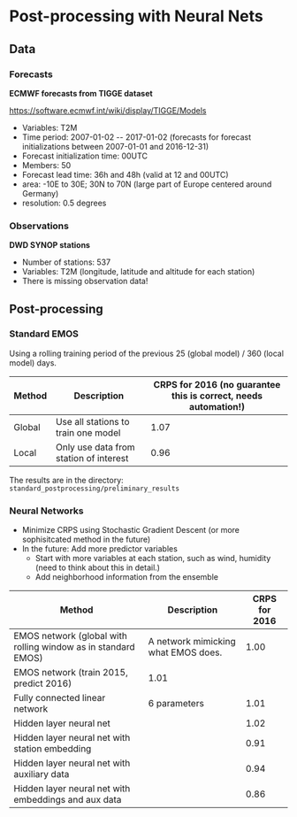 # Post-processing with Neural Nets

## Data

### Forecasts

**ECMWF forecasts from TIGGE dataset**

https://software.ecmwf.int/wiki/display/TIGGE/Models

- Variables: T2M
- Time period: 2007-01-02 -- 2017-01-02 (forecasts for forecast initializations between 2007-01-01 and 2016-12-31)
- Forecast initialization time: 00UTC
- Members: 50
- Forecast lead time: 36h and 48h (valid at 12 and 00UTC)
- area: -10E to 30E; 30N to 70N (large part of Europe centered around Germany)
- resolution: 0.5 degrees

### Observations

**DWD SYNOP stations**

- Number of stations: 537
- Variables: T2M (longitude, latitude and altitude for each station)
- There is missing observation data!

## Post-processing

### Standard EMOS

Using a rolling training period of the previous 25 (global model) / 360 (local model) days.

| Method | Description | CRPS for 2016 (no guarantee this is correct, needs automation!) |
| ------ | ----------- | -------------- |
| Global | Use all stations to train one model | 1.07 |
| Local  | Only use data from station of interest | 0.96 |

The results are in the directory: `standard_postprocessing/preliminary_results`


### Neural Networks

- Minimize CRPS using Stochastic Gradient Descent (or more sophisitcated method in the future)
- In the future: Add more predictor variables
	- Start with more variables at each station, such as wind, humidity (need to think about this in detail.)
	- Add neighborhood information from the ensemble


| Method | Description | CRPS for 2016 |
| ------ | ----------- | ------------- |
| EMOS network (global with rolling window as in standard EMOS) | A network mimicking what EMOS does. | 1.00 |
| EMOS network (train 2015, predict 2016) | 1.01 |
| Fully connected linear network | 6 parameters | 1.01 |
| Hidden layer neural net | | 1.02 | 
| Hidden layer neural net with station embedding | | 0.91 | 
| Hidden layer neural net with auxiliary data | | 0.94 |
| Hidden layer neural net with embeddings and aux data | | 0.86 |  



